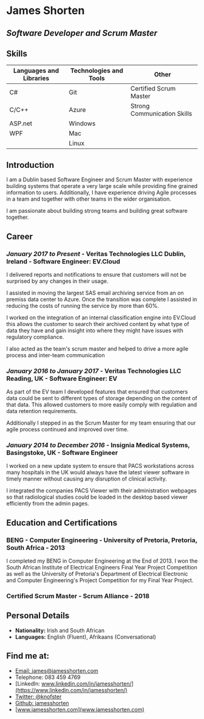 # James Shorten

## *Software Developer and Scrum Master*

## Skills

|**Languages and Libraries**|**Technologies and Tools**|**Other**               |
|-------------|------------------------|------------------------|
| C#          | Git                    | Certified Scrum Master |
| C/C++       | Azure                  | Strong Communication Skills|
| ASP.net     | Windows                ||
| WPF         | Mac                    ||
|             | Linux                  ||

## Introduction

I am a Dublin based Software Engineer and Scrum Master with experience building systems that operate a very large scale while providing fine grained information to users. Additionally, I have experience driving Agile processes in a team and together with other teams in the wider organisation.

I am passionate about building strong teams and building great software together.

## Career

### *January 2017 to Present* - **Veritas Technologies LLC Dublin, Ireland** - Software Engineer: EV.Cloud

I delivered reports and notifications to ensure that customers will not be surprised by any changes in their usage.

I assisted in moving the largest SAS email archiving service from an on premiss data center to Azure. Once the transition was complete I assisted in reducing the costs of running the service by more than 60%.

I worked on the integration of an internal classification engine into EV.Cloud this allows the customer to search their archived content by what type of data they have and gain insight into where they might have issues with regulatory compliance.

I also acted as the team's scrum master and helped to drive a more agile process and inter-team communication

### *January 2016 to January 2017* - **Veritas Technologies LLC Reading, UK** - Software Engineer: EV

As part of the EV team I developed features that ensured that customers data could be sent to different types of storage depending on the content of that data. This allowed customers to more easily comply with regulation and data retention requirements.

Additionally I stepped in as the Scrum Master for my team ensuring that our agile process continued and improved over time.

### *January 2014 to December 2016* - **Insignia Medical Systems, Basingstoke, UK** - Software Engineer

I worked on a new update system to ensure that PACS workstations across many hospitals in the UK would always have the latest viewer software in timely manner without causing any disruption of clinical activity.

I integrated the companies PACS Viewer with their administration webpages so that radiological studies could be loaded in the desktop based viewer efficiently from the admin pages.

## Education and Certifications

### **BENG - Computer Engineering** - University of Pretoria, Pretoria, South Africa - 2013

I completed my BENG in Computer Engineering at the End of 2013. I won the South African Institute of Electrical Engineers Final Year Project Competition as well as the University of Pretoria's Department of Electrical Electronic and Computer Engineering's Project Competition for my Final Year Project.

### **Certified Scrum Master** - Scrum Alliance - 2018

## Personal Details

* **Nationality:** Irish and South African
* **Languages:** English (Fluent), Afrikaans (Conversational)

## Find me at:

* [Email: james@jamesshorten.com](mailto:james@jamesshorten.com)
* Telephone: 083 459 4769
* [LinkedIn: www.linkedin.com/in/jamesshorten/](https://www.linkedin.com/in/jamesshorten/)
* [Twitter: @knofster](https://twitter.com/knofster)
* [Github: jamesshorten](https://github.com/jamesshorten)
* [www.jamesshorten.com](www.jamesshorten.com)